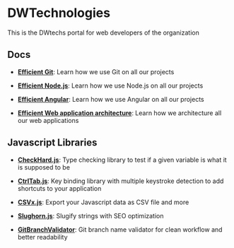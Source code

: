 # DWTechnologies


This is the DWtechs portal for web developers of the organization


## Docs

- **[Efficient Git](https://dwtechs.github.io/efficient-git/)**: 
Learn how we use Git on all our projects 

- **[Efficient Node.js](https://dwtechs.github.io/efficient-node/)**: 
Learn how we use Node.js on all our projects

- **[Efficient Angular](https://dwtechs.github.io/efficient-angular/)**: 
Learn how we use Angular on all our projects

- **[Efficient Web application architecture](https://dwtechs.github.io/efficient-web-app-architecture/)**: 
Learn how we architecture all our web applications


## Javascript Libraries

- **[CheckHard.js](https://github.com/DWTechs/CheckHard.js)**: 
Type checking library to test if a given variable is what it is supposed to be

- **[CtrlTab.js](https://github.com/DWTechs/CtrlTab.js)**: 
Key binding library with multiple keystroke detection to add shortcuts to your application

- **[CSVx.js](https://github.com/DWTechs/CSVx.js)**: 
Export your Javascript data as CSV file and more

- **[Slughorn.js](https://github.com/DWTechs/Slughorn.js)**: 
Slugify strings with SEO optimization

- **[GitBranchValidator](https://github.com/DWTechs/GitBranchValidator)**: 
Git branch name validator for clean workflow and better readability


